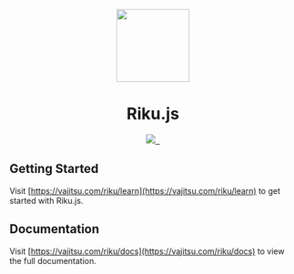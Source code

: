<p align="center">
  <a href="https://vajitsu.com/riku">
    <picture>
      <source media="(prefers-color-scheme: dark)" srcset="https://web-rikuu.vercel.app/assets/logo/circle-dark.png">
      <img src="https://web-rikuu.vercel.app/assets/logo/circle-light.png" height="128">
    </picture>
  </a>
  <h1 align="center">Riku.js</h1>
</p>

<p align="center">
  <a aria-label="Vajitsu logo" href="https://vajitsu.com">
    <img src="https://img.shields.io/badge/MADE%20BY%20VAJITSU-000000.svg?style=for-the-badge&logo=node&labelColor=000">
  </a>
  <a aria-label="NPM version" href="https://www.npmjs.com/package/riku">
    <img alt="" src="https://img.shields.io/npm/v/riku.svg?style=for-the-badge&labelColor=000000">
  </a>
  <a aria-label="License" href="https://github.com/vercel/riku.js/blob/main/license.md">
    <img alt="" src="https://img.shields.io/npm/l/riku.svg?style=for-the-badge&labelColor=000000">
  </a>
</p>

## Getting Started

Visit [https://vajitsu.com/riku/learn](https://vajitsu.com/riku/learn) to get started with Riku.js.

## Documentation

Visit [https://vajitsu.com/riku/docs](https://vajitsu.com/riku/docs) to view the full documentation.
